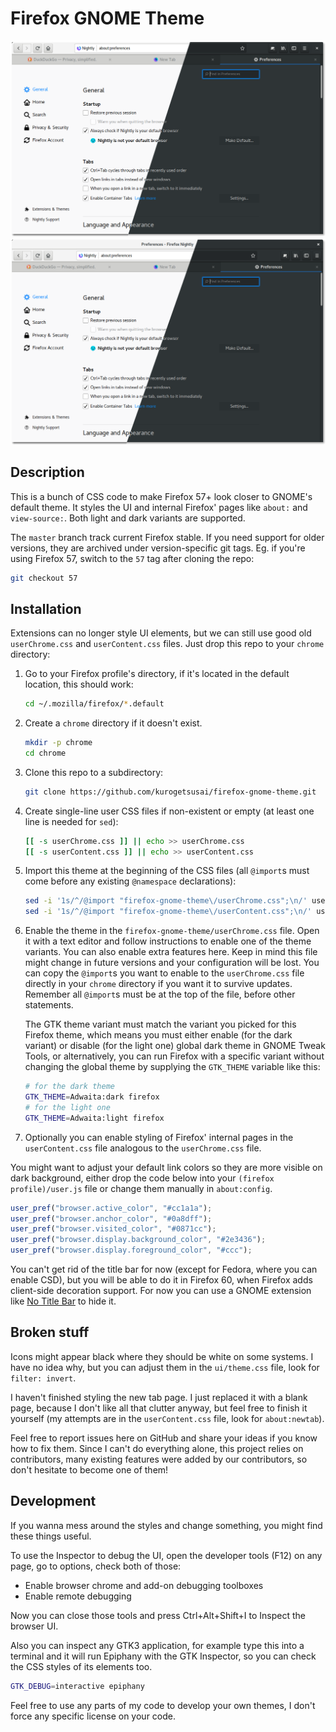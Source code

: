 # Firefox GNOME Theme

![Screenshot of the theme](screenshot.png)
![Screenshot of the theme](screenshot2.png)

## Description

This is a bunch of CSS code to make Firefox 57+ look closer to GNOME's default
theme. It styles the UI and internal Firefox' pages like `about:` and
`view-source:`. Both light and dark variants are supported.

The `master` branch track current Firefox stable. If you need support
for older versions, they are archived under version-specific git tags. Eg. if
you're using Firefox 57, switch to the `57` tag after cloning the repo:

```sh
git checkout 57
```

## Installation

Extensions can no longer style UI elements, but we can still use good old
`userChrome.css` and `userContent.css` files. Just drop this repo to your
`chrome` directory:

1. Go to your Firefox profile's directory, if it's located in the default
location, this should work:

	```sh
	cd ~/.mozilla/firefox/*.default
	```

2. Create a `chrome` directory if it doesn't exist.

	```sh
	mkdir -p chrome
	cd chrome
	```

3. Clone this repo to a subdirectory:

	```sh
	git clone https://github.com/kurogetsusai/firefox-gnome-theme.git
	```

4. Create single-line user CSS files if non-existent or empty (at least one line
is needed for `sed`):

	```sh
	[[ -s userChrome.css ]] || echo >> userChrome.css
	[[ -s userContent.css ]] || echo >> userContent.css
	```

5. Import this theme at the beginning of the CSS files (all `@import`s must come
before any existing `@namespace` declarations):

	```sh
	sed -i '1s/^/@import "firefox-gnome-theme\/userChrome.css";\n/' userChrome.css
	sed -i '1s/^/@import "firefox-gnome-theme\/userContent.css";\n/' userContent.css
	```

6. Enable the theme in the `firefox-gnome-theme/userChrome.css` file. Open it
with a text editor and follow instructions to enable one of the theme variants.
You can also enable extra features here. Keep in mind this file might change in
future versions and your configuration will be lost. You can copy the `@import`s
you want to enable to the `userChrome.css` file directly in your `chrome`
directory if you want it to survive updates. Remember all `@import`s must be at
the top of the file, before other statements.

	The GTK theme variant must match the variant you picked for this Firefox
theme, which means you must either enable (for the dark variant) or disable (for
the light one) global dark theme in GNOME Tweak Tools, or alternatively, you
can run Firefox with a specific variant without changing the global theme by
supplying the `GTK_THEME` variable like this:

	```sh
	# for the dark theme
	GTK_THEME=Adwaita:dark firefox
	# for the light one
	GTK_THEME=Adwaita:light firefox
	```

7. Optionally you can enable styling of Firefox' internal pages in the
`userContent.css` file analogous to the `userChrome.css` file.

You might want to adjust your default link colors so they are more visible on
dark background, either drop the code below into your
`(firefox profile)/user.js` file or change them manually in `about:config`.

```js
user_pref("browser.active_color", "#cc1a1a");
user_pref("browser.anchor_color", "#0a8dff");
user_pref("browser.visited_color", "#0871cc");
user_pref("browser.display.background_color", "#2e3436");
user_pref("browser.display.foreground_color", "#ccc");
```

You can't get rid of the title bar for now (except for Fedora, where you can
enable CSD), but you will be able to do it in Firefox 60, when Firefox adds
client-side decoration support. For now you can use a GNOME extension like
[No Title Bar](https://extensions.gnome.org/extension/1267/no-title-bar/)
to hide it.

## Broken stuff

Icons might appear black where they should be white on some systems. I have no
idea why, but you can adjust them in the `ui/theme.css` file, look for
`filter: invert`.

I haven't finished styling the new tab page. I just replaced it with a
blank page, because I don't like all that clutter anyway, but feel free to
finish it yourself (my attempts are in the `userContent.css` file, look for
`about:newtab`).

Feel free to report issues here on GitHub and share your ideas if you know how
to fix them. Since I can't do everything alone, this project relies on
contributors, many existing features were added by our contributors, so don't
hesitate to become one of them!

## Development

If you wanna mess around the styles and change something, you might find these
things useful.

To use the Inspector to debug the UI, open the developer tools (F12) on any
page, go to options, check both of those:

- Enable browser chrome and add-on debugging toolboxes
- Enable remote debugging

Now you can close those tools and press Ctrl+Alt+Shift+I to Inspect the browser
UI.

Also you can inspect any GTK3 application, for example type this into a terminal
and it will run Epiphany with the GTK Inspector, so you can check the CSS styles
of its elements too.

```sh
GTK_DEBUG=interactive epiphany
```

Feel free to use any parts of my code to develop your own themes, I don't force
any specific license on your code.
